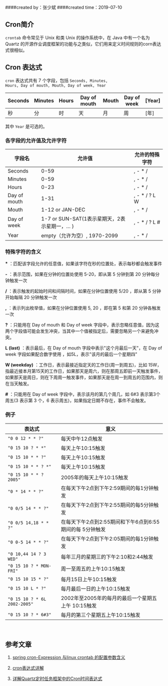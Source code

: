 ####created by：张少斌
####created time：2019-07-10
## Cron简介

<code>crontab</code> 命令常见于 Unix 和类 Unix 的操作系统中，在 Java 中有一个名为 Quartz 的开源作业调度框架的功能与之类似，它们用来定义时间规则的corn表达式很相似。

## Cron 表达式

<code>cron</code> 表达式共有 7 个字段，包括 <code>Seconds, Minutes, Hours, Day of mouth, Mouth, Day of week, Year</code>

| Seconds | Minutes | Hours | Day of mouth | Mouth | Day of week | [Year] |
| ------- | ------- | ----- | ------------ | ----- | ----------- | ------ |
| 秒      | 分      | 时    | 天           | 月    | 周          | [年]   |

其中  <code>Year</code> 是可选的。

### 各字段的允许值及允许字符

| 字段名       | 允许值                                       | 允许的特殊字符 |
| ------------ | -------------------------------------------- | -------------- |
| Seconds      | 0-59                                         | , - * /        |
| Minutes      | 0-59                                         | , - * /        |
| Hours        | 0-23                                         | , - * /        |
| Day of mouth | 1-31                                         | , - * / ? L W  |
| Mouth        | 1-12 or JAN-DEC                              | , - * /        |
| Day of week  | 1-7 or SUN-SAT(1表示星期天，2表示星期一，… ) | , - * / ? L #  |
| Year         | empty（允许为空）, 1970-2099                 | , - * /        |

### 特殊字符的含义

**\*** ：匹配该字段允许的任意值，如果该字符在秒的位置处，表示每秒都会触发事件

**-** ：表示范围，如果在分钟的位置处使用 5-20，即从第 5 分钟到第 20 分钟每分钟触发一次

**/** ：表示触发的起始时间和间隔时间，如果在分钟位置使用 5/20 ，即从第 5 分钟开始每隔 20 分钟触发一次

**,** ：表示列出枚举值，如果在分钟位置使用 5, 20 ，即在第 5 和第 20 分钟各触发一次

**?** ：只能用在 Day of mouth 和 Day of week 字段中，表示忽略任意值，因为这两个字段值可能会发生冲突，当其中一个值被指定后，需要忽略另一个来避免冲突。

**L (last)** ：表示最后，在 Day of mouth 字段中表示"这个月最后一天"，在 Day of week 字段如果配合数字使用 ，如5L，表示"该月的最后一个星期四"

**W (weekday)** ：工作日，表示最接近指定天的工作日(周一到周五)，比如 15W，指最近接本月第15天的工作日，如果那天是周六，则在那周五即前一天触发事件，如果那天是周日，则在下周周一触发事件，如果那天是在周一到周五的范围内，则在当天触发。

**#** ：只能用在 Day of week 字段中，表示该月的第几个周几，如 6#3 表示第3个周五(3 表示第 3 个，6 表示周五)，如果指定日期不存在，事件不会触发。

### 例子

| 表达式                       | 意义                                                     |
| ---------------------------- | -------------------------------------------------------- |
| `"0 0 12 * * ?"`             | 每天中午12点触发                                         |
| `"0 15 10 ? * *"`            | 每天上午10:15触发                                        |
| `"0 15 10 * * ?"`            | 每天上午10:15触发                                        |
| `"0 15 10 * * ? *"`          | 每天上午10:15触发                                        |
| `"0 15 10 * * ? 2005"`       | 2005年的每天上午10:15触发                                |
| `"0 * 14 * * ?"`             | 在每天下午2点到下午2:59期间的每1分钟触发                 |
| `"0 0/5 14 * * ?"`           | 在每天下午2点到下午2:55期间的每5分钟触发                 |
| `"0 0/5 14,18 * * ?"`        | 在每天下午2点到2:55期间和下午6点到6:55期间的每 5分钟触发 |
| `"0 0-5 14 * * ?"`           | 在每天下午2点到下午2:05期间的每1分钟触发                 |
| `"0 10,44 14 ? 3 WED"`       | 每年三月的星期三的下午2:10和2:44触发                     |
| `"0 15 10 ? * MON-FRI"`      | 周一至周五的上午10:15触发                                |
| `"0 15 10 15 * ?"`           | 每月15日上午10:15触发                                    |
| `"0 15 10 L * ?"`            | 每月最后一日的上午10:15触发                              |
| `"0 15 10 ? * 6L 2002-2005"` | 2002年至2005年的每月的最后一个星期五上午 10:15触发       |
| `"0 15 10 ? * 6#3"`          | 每月的第三个星期五上午10:15触发                          |

​

## 参考文章

1. [spring cron-Expression 与linux crontab 的配置参数含义](http://www.voidcn.com/article/p-dwwkepmc-bmk.html)

2. [cron表达式详解](https://www.cnblogs.com/linjiqin/p/3178452.html)

3. [详解Quartz定时任务框架中的Cron时间表达式](https://www.izhangheng.com/spring-quartz-cron-expression)